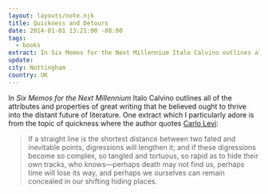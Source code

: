 ```yaml
---
layout: layouts/note.njk
title: Quickness and Detours
date: 2014-01-01 13:21:00 -08:00
tags:
  - books
extract: In Six Memos for the Next Millennium Italo Calvino outlines all of the attributes and properties of great writing that he believed ought to thrive into the distant future of literature.
update:
city: Nottingham
country: UK
---
```


In _Six Memos for the Next Millennium_ Italo Calvino outlines all of the attributes and properties of great writing that he believed ought to thrive into the distant future of literature. One extract which I particularly adore is from the topic of quickness where the author quotes [Carlo Levi](http://en.wikipedia.org/wiki/Carlo_Levi):

> If a straight line is the shortest distance between two fated and inevitable points, digressions will lengthen it; and if these digressions become so complex, so tangled and tortuous, so rapid as to hide their own tracks, who knows—perhaps death may not find us, perhaps time will lose its way, and perhaps we ourselves can remain concealed in our shifting hiding places.
